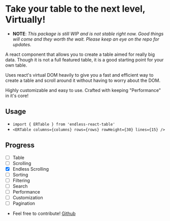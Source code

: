 # Take your table to the next level, Virtually!

- **NOTE**: *This package is still WIP and is not stable right now. Good things will come and they worth the wait. Please keep an eye on the repo for updates.*

A react component that allows you to create a table aimed for really big data. Though it is not a full featured table, it is a good starting point for your own table.

Uses react's virtual DOM heavily to give you a fast and efficient way to create a table and scroll around it without having to worry about the DOM.

Highly customizable and easy to use. Crafted with keeping "Performance" in it's core!

## Usage

- `import { ERTable } from 'endless-react-table'`
- `<ERTable columns={columns} rows={rows} rowHeight={30} lines={15} />`

## Progress

- [ ] Table
- [ ] Scrolling
- [x] Endless Scrolling
- [ ] Sorting
- [ ] Filtering
- [ ] Search
- [ ] Performance
- [ ] Customization
- [ ] Pagination

- Feel free to contribute! [Github](https://github.com/Mr0nline/endless-react-table)